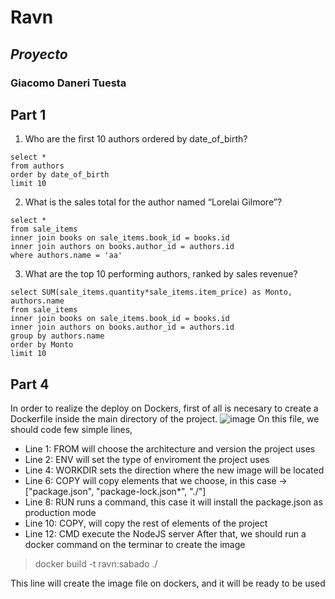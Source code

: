 # Ravn
## _Proyecto_
### Giacomo Daneri Tuesta

## Part 1
1. Who are the first 10 authors ordered by date_of_birth?
```
select *
from authors
order by date_of_birth
limit 10
```
2. What is the sales total for the author named “Lorelai Gilmore”?
```
select *
from sale_items
inner join books on sale_items.book_id = books.id
inner join authors on books.author_id = authors.id
where authors.name = 'aa'
```
3. What are the top 10 performing authors, ranked by sales revenue?	
```
select SUM(sale_items.quantity*sale_items.item_price) as Monto, authors.name
from sale_items
inner join books on sale_items.book_id = books.id
inner join authors on books.author_id = authors.id
group by authors.name
order by Monto
limit 10
```


## Part 4
In order to realize the deploy on Dockers, first of all is necesary to create a Dockerfile inside the main directory of the project.
![image](https://user-images.githubusercontent.com/30025188/139563417-d3ac38f1-c3de-4fa8-857b-c500950d92ab.png)
On this file, we should code few simple lines,
- Line 1: FROM will choose the architecture and version the project uses
- Line 2: ENV will set the type of enviroment the project uses
- Line 4: WORKDIR sets the direction where the new image will be located
- Line 6: COPY will copy elements that we choose, in this case -> ["package.json", "package-lock.json*", "./"]
- Line 8: RUN runs a command, this case it will install the package.json as production mode
- Line 10: COPY, will copy the rest of elements of the project
- Line 12: CMD execute the NodeJS server
After that, we should run a docker command on the terminar to create the image
> docker build -t ravn:sabado ./

This line will create the image file on dockers, and it will be ready to be used

